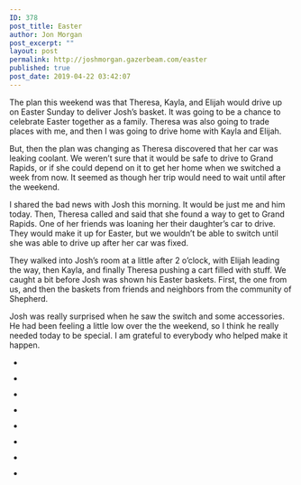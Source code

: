 ```yaml
---
ID: 378
post_title: Easter
author: Jon Morgan
post_excerpt: ""
layout: post
permalink: http://joshmorgan.gazerbeam.com/easter
published: true
post_date: 2019-04-22 03:42:07
---
```

<p>The plan this weekend was that Theresa, Kayla, and Elijah would drive up on Easter Sunday to deliver Josh’s basket. It was going to be a chance to celebrate Easter together as a family. Theresa was also going to trade places with me, and then I was going to drive home with Kayla and Elijah.</p>
<p>But, then the plan was changing as Theresa discovered that her car was leaking coolant. We weren’t sure that it would be safe to drive to Grand Rapids, or if she could depend on it to get her home when we switched a week from now. It seemed as though her trip would need to wait until after the weekend.</p>
<p>I shared the bad news with Josh this morning. It would be just me and him today. Then, Theresa called and said that she found a way to get to Grand Rapids. One of her friends was loaning her their daughter’s car to drive. They would make it up for Easter, but we wouldn’t be able to switch until she was able to drive up after her car was fixed.</p>
<p>They walked into Josh’s room at a little after 2 o’clock, with Elijah leading the way, then Kayla, and finally Theresa pushing a cart filled with stuff. We caught a bit before Josh was shown his Easter baskets. First, the one from us, and then the baskets from friends and neighbors from the community of Shepherd.</p>
<p>Josh was really surprised when he saw the switch and some accessories. He had been feeling a little low over the the weekend, so I think he really needed today to be special. I am grateful to everybody who helped make it happen.</p>
<!-- wp:jetpack/slideshow -->
<div class="wp-block-jetpack-slideshow aligncenter" data-effect="slide">
  <div class="wp-block-jetpack-slideshow_container swiper-container">
    <ul class="wp-block-jetpack-slideshow_swiper-wrappper swiper-wrapper">
      <li class="wp-block-jetpack-slideshow_slide swiper-slide">
        <figure><img src="http://joshmorgan.gazerbeam.com/wp-content/uploads/2019/04/img_4009-e1555903839544.jpg" alt="" class="wp-block-jetpack-slideshow_image wp-image-394" data-id="394"></figure>
      </li>
      <li class="wp-block-jetpack-slideshow_slide swiper-slide">
        <figure><img src="http://joshmorgan.gazerbeam.com/wp-content/uploads/2019/04/img_4008-e1555903862347.jpg" alt="" class="wp-block-jetpack-slideshow_image wp-image-393" data-id="393"></figure>
      </li>
      <li class="wp-block-jetpack-slideshow_slide swiper-slide">
        <figure><img src="http://joshmorgan.gazerbeam.com/wp-content/uploads/2019/04/img_4005-e1555903884136.jpg" alt="" class="wp-block-jetpack-slideshow_image wp-image-392" data-id="392"></figure>
      </li>
      <li class="wp-block-jetpack-slideshow_slide swiper-slide">
        <figure><img src="http://joshmorgan.gazerbeam.com/wp-content/uploads/2019/04/img_4074-e1555904051994.jpg" alt="" class="wp-block-jetpack-slideshow_image wp-image-352" data-id="352"></figure>
      </li>
      <li class="wp-block-jetpack-slideshow_slide swiper-slide">
        <figure><img src="http://joshmorgan.gazerbeam.com/wp-content/uploads/2019/04/img_4057-e1555904079422.jpg" alt="" class="wp-block-jetpack-slideshow_image wp-image-356" data-id="356"></figure>
      </li>
      <li class="wp-block-jetpack-slideshow_slide swiper-slide">
        <figure><img src="http://joshmorgan.gazerbeam.com/wp-content/uploads/2019/04/img_4036.jpg" alt="" class="wp-block-jetpack-slideshow_image wp-image-408" data-id="408"></figure>
      </li>
      <li class="wp-block-jetpack-slideshow_slide swiper-slide">
        <figure><img src="http://joshmorgan.gazerbeam.com/wp-content/uploads/2019/04/img_4045.jpg" alt="" class="wp-block-jetpack-slideshow_image wp-image-363" data-id="363"></figure>
      </li>
      <li class="wp-block-jetpack-slideshow_slide swiper-slide">
        <figure><img src="http://joshmorgan.gazerbeam.com/wp-content/uploads/2019/04/img_4039.jpg" alt="" class="wp-block-jetpack-slideshow_image wp-image-367" data-id="367"></figure>
      </li>
    </ul>
    <div class="wp-block-jetpack-slideshow_pagination swiper-pagination swiper-pagination-white"></div>
  </div>
</div>
<!-- /wp:jetpack/slideshow -->